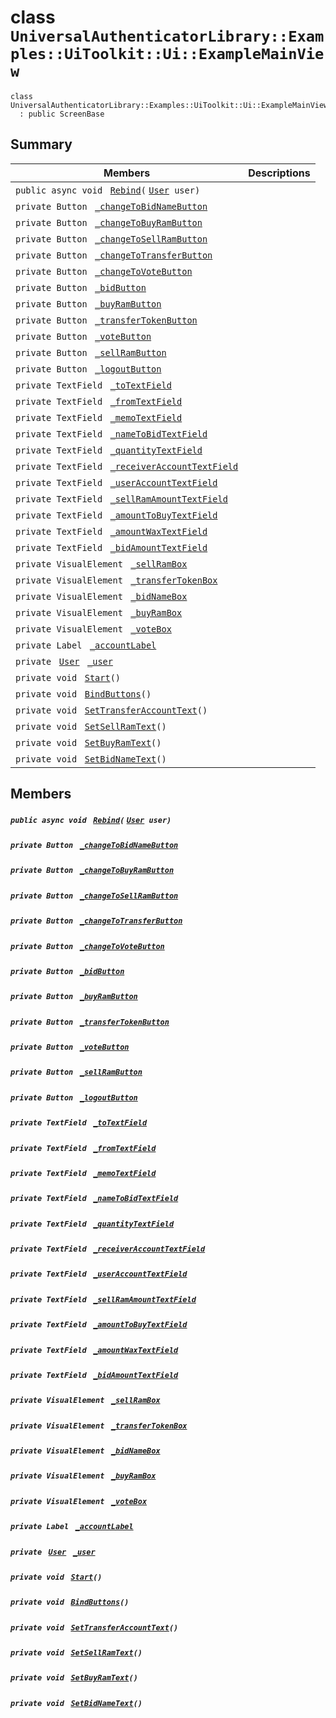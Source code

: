 # class `UniversalAuthenticatorLibrary::Examples::UiToolkit::Ui::ExampleMainView` 

```
class UniversalAuthenticatorLibrary::Examples::UiToolkit::Ui::ExampleMainView
  : public ScreenBase
```

## Summary

 Members                                | Descriptions                                
----------------------------------------|---------------------------------------------
`public async void ` [`Rebind`](#class_universal_authenticator_library_1_1_examples_1_1_ui_toolkit_1_1_ui_1_1_example_main_view_1ab378c14625c2a991edc88100c89561f6)`(` [`User`](UniversalAuthenticatorLibrary--User.md)` user)` | 
`private Button ` [`_changeToBidNameButton`](#class_universal_authenticator_library_1_1_examples_1_1_ui_toolkit_1_1_ui_1_1_example_main_view_1ac7c73aa8fa9bfe4ba0d2e6d659a346ce) | 
`private Button ` [`_changeToBuyRamButton`](#class_universal_authenticator_library_1_1_examples_1_1_ui_toolkit_1_1_ui_1_1_example_main_view_1a0f24036b720fc6ca717c7ce2874022a7) | 
`private Button ` [`_changeToSellRamButton`](#class_universal_authenticator_library_1_1_examples_1_1_ui_toolkit_1_1_ui_1_1_example_main_view_1a21ffd5348d4a37dd3cd7d2dcd161fdcd) | 
`private Button ` [`_changeToTransferButton`](#class_universal_authenticator_library_1_1_examples_1_1_ui_toolkit_1_1_ui_1_1_example_main_view_1a7ae01c8e220149d4ee6b19fa45e1959b) | 
`private Button ` [`_changeToVoteButton`](#class_universal_authenticator_library_1_1_examples_1_1_ui_toolkit_1_1_ui_1_1_example_main_view_1aa85068f1b522b1ecf4a5f6ea864e2ceb) | 
`private Button ` [`_bidButton`](#class_universal_authenticator_library_1_1_examples_1_1_ui_toolkit_1_1_ui_1_1_example_main_view_1a6880a0dad448008db46cba4774fd8f57) | 
`private Button ` [`_buyRamButton`](#class_universal_authenticator_library_1_1_examples_1_1_ui_toolkit_1_1_ui_1_1_example_main_view_1a5089c8cda8e3bffd6151a37a6bef6082) | 
`private Button ` [`_transferTokenButton`](#class_universal_authenticator_library_1_1_examples_1_1_ui_toolkit_1_1_ui_1_1_example_main_view_1ac6d6d0de392ca9d8f482e0cee2b81f7b) | 
`private Button ` [`_voteButton`](#class_universal_authenticator_library_1_1_examples_1_1_ui_toolkit_1_1_ui_1_1_example_main_view_1afc09fb4200cf4d201876ac764a32372b) | 
`private Button ` [`_sellRamButton`](#class_universal_authenticator_library_1_1_examples_1_1_ui_toolkit_1_1_ui_1_1_example_main_view_1a9a9142f62111d3191cede6029943c154) | 
`private Button ` [`_logoutButton`](#class_universal_authenticator_library_1_1_examples_1_1_ui_toolkit_1_1_ui_1_1_example_main_view_1a447a79b3836e7bc65b7cc7b1572a3ae6) | 
`private TextField ` [`_toTextField`](#class_universal_authenticator_library_1_1_examples_1_1_ui_toolkit_1_1_ui_1_1_example_main_view_1a2cc54f6a7b58fd65029cb0d5382fa1ae) | 
`private TextField ` [`_fromTextField`](#class_universal_authenticator_library_1_1_examples_1_1_ui_toolkit_1_1_ui_1_1_example_main_view_1a871512e0e20d054224927791ed8741ed) | 
`private TextField ` [`_memoTextField`](#class_universal_authenticator_library_1_1_examples_1_1_ui_toolkit_1_1_ui_1_1_example_main_view_1ab823d6fdae6298d9b476bdfacd2c64a3) | 
`private TextField ` [`_nameToBidTextField`](#class_universal_authenticator_library_1_1_examples_1_1_ui_toolkit_1_1_ui_1_1_example_main_view_1a5d3cb99d7f5a4aee96b4c663d645d10b) | 
`private TextField ` [`_quantityTextField`](#class_universal_authenticator_library_1_1_examples_1_1_ui_toolkit_1_1_ui_1_1_example_main_view_1a407de0db96b44e273044507ab078c7f1) | 
`private TextField ` [`_receiverAccountTextField`](#class_universal_authenticator_library_1_1_examples_1_1_ui_toolkit_1_1_ui_1_1_example_main_view_1a578686eb753953fde8db1af3d2c58b4d) | 
`private TextField ` [`_userAccountTextField`](#class_universal_authenticator_library_1_1_examples_1_1_ui_toolkit_1_1_ui_1_1_example_main_view_1a00ddd7a17c67b327dafcf5609d0c46b5) | 
`private TextField ` [`_sellRamAmountTextField`](#class_universal_authenticator_library_1_1_examples_1_1_ui_toolkit_1_1_ui_1_1_example_main_view_1aee910684f9b5e60a25c15ab225d6634e) | 
`private TextField ` [`_amountToBuyTextField`](#class_universal_authenticator_library_1_1_examples_1_1_ui_toolkit_1_1_ui_1_1_example_main_view_1a3b990681d5885ecc2b16f949a839b7e1) | 
`private TextField ` [`_amountWaxTextField`](#class_universal_authenticator_library_1_1_examples_1_1_ui_toolkit_1_1_ui_1_1_example_main_view_1aa48ad1a6ef7f3fca4eaf0799599d5f4c) | 
`private TextField ` [`_bidAmountTextField`](#class_universal_authenticator_library_1_1_examples_1_1_ui_toolkit_1_1_ui_1_1_example_main_view_1ab518c1e06df1bf6cd42a00dd98003ad8) | 
`private VisualElement ` [`_sellRamBox`](#class_universal_authenticator_library_1_1_examples_1_1_ui_toolkit_1_1_ui_1_1_example_main_view_1a443512555902ec306c197fffd8994572) | 
`private VisualElement ` [`_transferTokenBox`](#class_universal_authenticator_library_1_1_examples_1_1_ui_toolkit_1_1_ui_1_1_example_main_view_1ad230772cfc6da2fd9e5c3943015769e7) | 
`private VisualElement ` [`_bidNameBox`](#class_universal_authenticator_library_1_1_examples_1_1_ui_toolkit_1_1_ui_1_1_example_main_view_1af0183409a7aca13640f533076c4e1f65) | 
`private VisualElement ` [`_buyRamBox`](#class_universal_authenticator_library_1_1_examples_1_1_ui_toolkit_1_1_ui_1_1_example_main_view_1aaa9199bb06aa72126759e9c576a687ae) | 
`private VisualElement ` [`_voteBox`](#class_universal_authenticator_library_1_1_examples_1_1_ui_toolkit_1_1_ui_1_1_example_main_view_1ab33985a9fb31c8e8c7423fa874e4f734) | 
`private Label ` [`_accountLabel`](#class_universal_authenticator_library_1_1_examples_1_1_ui_toolkit_1_1_ui_1_1_example_main_view_1a3985401b5d20cc08776363a38095d411) | 
`private ` [`User`](UniversalAuthenticatorLibrary--User.md)` ` [`_user`](#class_universal_authenticator_library_1_1_examples_1_1_ui_toolkit_1_1_ui_1_1_example_main_view_1a0e4623cfba2f709f9712c50e474b8722) | 
`private void ` [`Start`](#class_universal_authenticator_library_1_1_examples_1_1_ui_toolkit_1_1_ui_1_1_example_main_view_1a07aaf1227e4d645f15e0a964f54ef291)`()` | 
`private void ` [`BindButtons`](#class_universal_authenticator_library_1_1_examples_1_1_ui_toolkit_1_1_ui_1_1_example_main_view_1ac0a62408f7b64fe84a8a710e7119b60b)`()` | 
`private void ` [`SetTransferAccountText`](#class_universal_authenticator_library_1_1_examples_1_1_ui_toolkit_1_1_ui_1_1_example_main_view_1ab8d2fea12b0b68a71ac1900c411ad1de)`()` | 
`private void ` [`SetSellRamText`](#class_universal_authenticator_library_1_1_examples_1_1_ui_toolkit_1_1_ui_1_1_example_main_view_1a04df316e1b48502dc1a11dccf1741d14)`()` | 
`private void ` [`SetBuyRamText`](#class_universal_authenticator_library_1_1_examples_1_1_ui_toolkit_1_1_ui_1_1_example_main_view_1abb62aae70d0490ae16485974f788ff80)`()` | 
`private void ` [`SetBidNameText`](#class_universal_authenticator_library_1_1_examples_1_1_ui_toolkit_1_1_ui_1_1_example_main_view_1aea934c7204b2977c74d78b45cdc0c596)`()` | 

## Members

##### `public async void ` [`Rebind`](#class_universal_authenticator_library_1_1_examples_1_1_ui_toolkit_1_1_ui_1_1_example_main_view_1ab378c14625c2a991edc88100c89561f6)`(` [`User`](UniversalAuthenticatorLibrary--User.md)` user)` 

##### `private Button ` [`_changeToBidNameButton`](#class_universal_authenticator_library_1_1_examples_1_1_ui_toolkit_1_1_ui_1_1_example_main_view_1ac7c73aa8fa9bfe4ba0d2e6d659a346ce) 

##### `private Button ` [`_changeToBuyRamButton`](#class_universal_authenticator_library_1_1_examples_1_1_ui_toolkit_1_1_ui_1_1_example_main_view_1a0f24036b720fc6ca717c7ce2874022a7) 

##### `private Button ` [`_changeToSellRamButton`](#class_universal_authenticator_library_1_1_examples_1_1_ui_toolkit_1_1_ui_1_1_example_main_view_1a21ffd5348d4a37dd3cd7d2dcd161fdcd) 

##### `private Button ` [`_changeToTransferButton`](#class_universal_authenticator_library_1_1_examples_1_1_ui_toolkit_1_1_ui_1_1_example_main_view_1a7ae01c8e220149d4ee6b19fa45e1959b) 

##### `private Button ` [`_changeToVoteButton`](#class_universal_authenticator_library_1_1_examples_1_1_ui_toolkit_1_1_ui_1_1_example_main_view_1aa85068f1b522b1ecf4a5f6ea864e2ceb) 

##### `private Button ` [`_bidButton`](#class_universal_authenticator_library_1_1_examples_1_1_ui_toolkit_1_1_ui_1_1_example_main_view_1a6880a0dad448008db46cba4774fd8f57) 

##### `private Button ` [`_buyRamButton`](#class_universal_authenticator_library_1_1_examples_1_1_ui_toolkit_1_1_ui_1_1_example_main_view_1a5089c8cda8e3bffd6151a37a6bef6082) 

##### `private Button ` [`_transferTokenButton`](#class_universal_authenticator_library_1_1_examples_1_1_ui_toolkit_1_1_ui_1_1_example_main_view_1ac6d6d0de392ca9d8f482e0cee2b81f7b) 

##### `private Button ` [`_voteButton`](#class_universal_authenticator_library_1_1_examples_1_1_ui_toolkit_1_1_ui_1_1_example_main_view_1afc09fb4200cf4d201876ac764a32372b) 

##### `private Button ` [`_sellRamButton`](#class_universal_authenticator_library_1_1_examples_1_1_ui_toolkit_1_1_ui_1_1_example_main_view_1a9a9142f62111d3191cede6029943c154) 

##### `private Button ` [`_logoutButton`](#class_universal_authenticator_library_1_1_examples_1_1_ui_toolkit_1_1_ui_1_1_example_main_view_1a447a79b3836e7bc65b7cc7b1572a3ae6) 

##### `private TextField ` [`_toTextField`](#class_universal_authenticator_library_1_1_examples_1_1_ui_toolkit_1_1_ui_1_1_example_main_view_1a2cc54f6a7b58fd65029cb0d5382fa1ae) 

##### `private TextField ` [`_fromTextField`](#class_universal_authenticator_library_1_1_examples_1_1_ui_toolkit_1_1_ui_1_1_example_main_view_1a871512e0e20d054224927791ed8741ed) 

##### `private TextField ` [`_memoTextField`](#class_universal_authenticator_library_1_1_examples_1_1_ui_toolkit_1_1_ui_1_1_example_main_view_1ab823d6fdae6298d9b476bdfacd2c64a3) 

##### `private TextField ` [`_nameToBidTextField`](#class_universal_authenticator_library_1_1_examples_1_1_ui_toolkit_1_1_ui_1_1_example_main_view_1a5d3cb99d7f5a4aee96b4c663d645d10b) 

##### `private TextField ` [`_quantityTextField`](#class_universal_authenticator_library_1_1_examples_1_1_ui_toolkit_1_1_ui_1_1_example_main_view_1a407de0db96b44e273044507ab078c7f1) 

##### `private TextField ` [`_receiverAccountTextField`](#class_universal_authenticator_library_1_1_examples_1_1_ui_toolkit_1_1_ui_1_1_example_main_view_1a578686eb753953fde8db1af3d2c58b4d) 

##### `private TextField ` [`_userAccountTextField`](#class_universal_authenticator_library_1_1_examples_1_1_ui_toolkit_1_1_ui_1_1_example_main_view_1a00ddd7a17c67b327dafcf5609d0c46b5) 

##### `private TextField ` [`_sellRamAmountTextField`](#class_universal_authenticator_library_1_1_examples_1_1_ui_toolkit_1_1_ui_1_1_example_main_view_1aee910684f9b5e60a25c15ab225d6634e) 

##### `private TextField ` [`_amountToBuyTextField`](#class_universal_authenticator_library_1_1_examples_1_1_ui_toolkit_1_1_ui_1_1_example_main_view_1a3b990681d5885ecc2b16f949a839b7e1) 

##### `private TextField ` [`_amountWaxTextField`](#class_universal_authenticator_library_1_1_examples_1_1_ui_toolkit_1_1_ui_1_1_example_main_view_1aa48ad1a6ef7f3fca4eaf0799599d5f4c) 

##### `private TextField ` [`_bidAmountTextField`](#class_universal_authenticator_library_1_1_examples_1_1_ui_toolkit_1_1_ui_1_1_example_main_view_1ab518c1e06df1bf6cd42a00dd98003ad8) 

##### `private VisualElement ` [`_sellRamBox`](#class_universal_authenticator_library_1_1_examples_1_1_ui_toolkit_1_1_ui_1_1_example_main_view_1a443512555902ec306c197fffd8994572) 

##### `private VisualElement ` [`_transferTokenBox`](#class_universal_authenticator_library_1_1_examples_1_1_ui_toolkit_1_1_ui_1_1_example_main_view_1ad230772cfc6da2fd9e5c3943015769e7) 

##### `private VisualElement ` [`_bidNameBox`](#class_universal_authenticator_library_1_1_examples_1_1_ui_toolkit_1_1_ui_1_1_example_main_view_1af0183409a7aca13640f533076c4e1f65) 

##### `private VisualElement ` [`_buyRamBox`](#class_universal_authenticator_library_1_1_examples_1_1_ui_toolkit_1_1_ui_1_1_example_main_view_1aaa9199bb06aa72126759e9c576a687ae) 

##### `private VisualElement ` [`_voteBox`](#class_universal_authenticator_library_1_1_examples_1_1_ui_toolkit_1_1_ui_1_1_example_main_view_1ab33985a9fb31c8e8c7423fa874e4f734) 

##### `private Label ` [`_accountLabel`](#class_universal_authenticator_library_1_1_examples_1_1_ui_toolkit_1_1_ui_1_1_example_main_view_1a3985401b5d20cc08776363a38095d411) 

##### `private ` [`User`](UniversalAuthenticatorLibrary--User.md)` ` [`_user`](#class_universal_authenticator_library_1_1_examples_1_1_ui_toolkit_1_1_ui_1_1_example_main_view_1a0e4623cfba2f709f9712c50e474b8722) 

##### `private void ` [`Start`](#class_universal_authenticator_library_1_1_examples_1_1_ui_toolkit_1_1_ui_1_1_example_main_view_1a07aaf1227e4d645f15e0a964f54ef291)`()` 

##### `private void ` [`BindButtons`](#class_universal_authenticator_library_1_1_examples_1_1_ui_toolkit_1_1_ui_1_1_example_main_view_1ac0a62408f7b64fe84a8a710e7119b60b)`()` 

##### `private void ` [`SetTransferAccountText`](#class_universal_authenticator_library_1_1_examples_1_1_ui_toolkit_1_1_ui_1_1_example_main_view_1ab8d2fea12b0b68a71ac1900c411ad1de)`()` 

##### `private void ` [`SetSellRamText`](#class_universal_authenticator_library_1_1_examples_1_1_ui_toolkit_1_1_ui_1_1_example_main_view_1a04df316e1b48502dc1a11dccf1741d14)`()` 

##### `private void ` [`SetBuyRamText`](#class_universal_authenticator_library_1_1_examples_1_1_ui_toolkit_1_1_ui_1_1_example_main_view_1abb62aae70d0490ae16485974f788ff80)`()` 

##### `private void ` [`SetBidNameText`](#class_universal_authenticator_library_1_1_examples_1_1_ui_toolkit_1_1_ui_1_1_example_main_view_1aea934c7204b2977c74d78b45cdc0c596)`()` 

